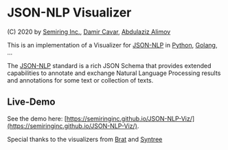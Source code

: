 # JSON-NLP Visualizer

(C) 2020 by [Semiring Inc.], [Damir Cavar], [Abdulaziz Alimov]

This is an implementation of a Visualizer for [JSON-NLP] in [Python], [Golang], ...

The [JSON-NLP] standard is a rich JSON Schema that provides extended capabilities to annotate and exchange Natural Language Processing results and annotations for some text or collection of texts.

## Live-Demo

See the demo here: [https://semiringinc.github.io/JSON-NLP-Viz/](https://semiringinc.github.io/JSON-NLP-Viz/).

Special thanks to the visualizers from [Brat] and [Syntree]

[Semiring Inc.]: https://semiring.com/ "Semiring Inc."
[Damir Cavar]: http://damir.cavar.me/ "Damir Cavar"
[JSON-NLP]: https://github.com/SemiringInc/JSON-NLP "JSON-NLP"
[Python]: https://www.python.org/ "Python"
[Golang]: https://golang.org/ "Go Language"
[Abdulaziz Alimov]: https://github.com/alimoabd2127 "Abdulaziz Alimov"
[Brat]: https://brat.nlplab.org/ "Brat"
[Syntree]: http://mshang.ca/syntree/ "Syntree"
